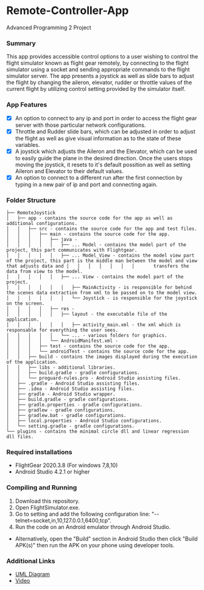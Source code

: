 # Remote-Controller-App
Advanced Programming 2 Project

### Summary
This app provides accessible control options to a user wishing to control the flight simulator known as flight gear remotely, by connecting to the flight simulator using a socket and sending appropriate commands to the flight simulator server. The app presents a joystick as well as slide bars to adjust the flight by changing the aileron, elevator, rudder or throttle values of the current flight by utilizing control setting provided by the simulator itself.

### App Features
- [x] An option to connect to any ip and port in order to access the flight gear server with those particular network configurations.
- [x] Throttle and Rudder slide bars, which can be adjusted in order to adjust the flight as well as give visual information as to the state of these variables.
- [x] A joystick which adjusts the Aileron and the Elevator, which can be used to easily guide the plane in the desired direction. Once the users stops moving the joystick, it resets to it's default possition as well as setting Aileron and Elevator to their default values.
- [x] An option to connect to a different run after the first connection by typing in a new pair of ip and port and connecting again.

### Folder Structure
```
├── RemoteJoystick
│   ├── app - contains the source code for the app as well as additional configurations.
│   │   ├── src - contains the source code for the app and test files.
│   │   │   ├── main - contains the source code for the app.
│   │   │   │   ├── java - 
│   │   │   │   │   ├── ... Model - contains the model part of the project, this part communicates with Flightgear.
│   │   │   │   │   ├── ... Model_View - contains the model view part of the project, this part is the middle man between the model and view that adjusts data and │   │   │   │   │   │   │       transfers the data from view to the model.
│   │   │   │   │   ├── ... View - contains the model part of the project.
│   │   │   │   │   │   ├── MainActivity - is responsible for behind the scenes data extraction from xml to be passed on to the model view.
│   │   │   │   │   │   └── Joystick - is responsible for the joystick on the screen.
│   │   │   │   ├── res - 
│   │   │   │   │   ├── layout - the executable file of the application.
│   │   │   │   │   │   ├── activity_main.xml - the xml which is responsable for everything the user sees.
│   │   │   │   │   └── ... - various folders for graphics.
│   │   │   │   └── AndroidManifest.xml - 
│   │   │   ├── test - contains the source code for the app.
│   │   │   └── androidTest - contains the source code for the app.
│   │   ├── build - contains the images displayed during the execution of the application.
│   │   ├── libs - additional libraries.
│   │   ├── build.gradle - gradle configurations.
│   │   └── proguard-rules.pro - Android Studio assisting files.
│   ├── .gradle - Android Studio assisting files.
│   ├── .idea - Android Studio assisting files.
│   ├── gradle - Android Studio wrapper.
│   ├── build.gradle - gradle configurations.
│   ├── gradle.properties - gradle configurations.
│   ├── gradlew - gradle configurations.
│   ├── gradlew.bat - gradle configurations.
│   ├── local.properties - Android Studio configurations.
│   └── setting.gradle - gradle configurations.
└── plugins - contains the minimal circle dll and linear regression dll files.
```

### Required installations
* FlightGear 2020.3.8 (For windows 7,8,10)
* Android Studio 4.2.1 or higher

### Compiling and Running
1. Download this repository.
2. Open FlightSimulator.exe.
3. Go to setting and add the following configuration line: "--telnet=socket,in,10,127.0.0.1,6400,tcp".
4. Run the code on an Android emulator through Android Studio.
* Alternatively, open the "Build" section in Android Studio then click "Build APK(s)" then run the APK on your phone using developer tools.

### Additional Links
* [UML Diagram](UML.png)
* [Video](https://www.youtube.com/watch?v=dQw4w9WgXcQ)
